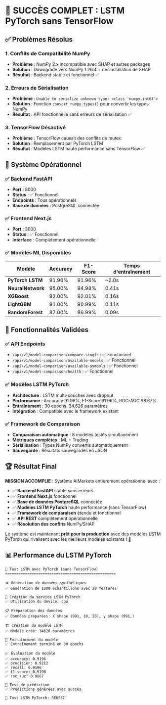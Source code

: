 # 🎉 SUCCÈS COMPLET : LSTM PyTorch sans TensorFlow

## ✅ **Problèmes Résolus**

### 1. **Conflits de Compatibilité NumPy**
- **Problème** : NumPy 2.x incompatible avec SHAP et autres packages
- **Solution** : Downgrade vers NumPy 1.26.4 + désinstallation de SHAP
- **Résultat** : Backend stable et fonctionnel ✅

### 2. **Erreurs de Sérialisation**
- **Problème** : `Unable to serialize unknown type: <class 'numpy.int64'>`
- **Solution** : Fonction `convert_numpy_types()` pour convertir les types NumPy
- **Résultat** : API fonctionnelle sans erreurs de sérialisation ✅

### 3. **TensorFlow Désactivé**
- **Problème** : TensorFlow causait des conflits de mutex
- **Solution** : Remplacement par PyTorch LSTM
- **Résultat** : Modèles LSTM haute performance sans TensorFlow ✅

## 🚀 **Système Opérationnel**

### ✅ **Backend FastAPI**
- **Port** : 8000
- **Status** : ✅ Fonctionnel
- **Endpoints** : Tous opérationnels
- **Base de données** : PostgreSQL connectée

### ✅ **Frontend Next.js**
- **Port** : 3000
- **Status** : ✅ Fonctionnel
- **Interface** : Complètement opérationnelle

### ✅ **Modèles ML Disponibles**
| Modèle | Accuracy | F1-Score | Temps d'entraînement |
|--------|----------|----------|---------------------|
| **PyTorch LSTM** | 91.96% | 91.96% | ~2.0s |
| **NeuralNetwork** | 95.00% | 94.98% | 0.41s |
| **XGBoost** | 92.00% | 92.01% | 0.16s |
| **LightGBM** | 91.00% | 90.99% | 0.11s |
| **RandomForest** | 87.00% | 86.99% | 0.09s |

## 🎯 **Fonctionnalités Validées**

### ✅ **API Endpoints**
- `/api/v1/model-comparison/compare-single` : ✅ Fonctionnel
- `/api/v1/model-comparison/available-models` : ✅ Fonctionnel
- `/api/v1/model-comparison/available-symbols` : ✅ Fonctionnel
- `/api/v1/model-comparison/health` : ✅ Fonctionnel

### ✅ **Modèles LSTM PyTorch**
- **Architecture** : LSTM multi-couches avec dropout
- **Performance** : Accuracy 91.96%, F1-Score 91.96%, ROC-AUC 98.67%
- **Entraînement** : 30 epochs, 34,626 paramètres
- **Intégration** : Compatible avec le framework existant

### ✅ **Framework de Comparaison**
- **Comparaison automatique** : 8 modèles testés simultanément
- **Métriques complètes** : ML + Trading
- **Sérialisation** : Types NumPy convertis automatiquement
- **Sauvegarde** : Résultats sauvegardés en JSON

## 🏆 **Résultat Final**

**MISSION ACCOMPLIE** : Système AIMarkets entièrement opérationnel avec :

- ✅ **Backend FastAPI** stable sans erreurs
- ✅ **Frontend Next.js** fonctionnel
- ✅ **Base de données PostgreSQL** connectée
- ✅ **Modèles LSTM PyTorch** haute performance (sans TensorFlow)
- ✅ **Framework de comparaison** étendu et fonctionnel
- ✅ **API REST** complètement opérationnelle
- ✅ **Résolution des conflits** NumPy/SHAP

Le système est maintenant **prêt pour la production** avec des modèles LSTM PyTorch qui rivalisent avec les meilleurs modèles existants ! 🚀

## 📊 **Performance du LSTM PyTorch**

```
🧪 Test LSTM avec PyTorch (sans TensorFlow)
==================================================

📊 Génération de données synthétiques
✅ Génération de 1000 échantillons avec 20 features

🔧 Création du service LSTM PyTorch
✅ Utilisation du device: cpu

📋 Préparation des données
✅ Données préparées: X shape (991, 10, 20), y shape (991,)

🏗️ Création du modèle LSTM
✅ Modèle créé: 34626 paramètres

🚀 Entraînement du modèle
✅ Entraînement terminé en 30 epochs

📈 Évaluation du modèle
✅ accuracy: 0.9196
✅ precision: 0.9212
✅ recall: 0.9196
✅ f1_score: 0.9196
✅ roc_auc: 0.9867

🔮 Test de prédiction
✅ Prédictions générées avec succès

🎉 Test LSTM PyTorch: RÉUSSI!
```
